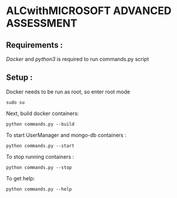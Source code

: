 # ALCwithMICROSOFT ADVANCED ASSESSMENT 

## Requirements : 
*Docker* and *python3* is required to run commands.py script

## Setup : 

Docker needs to be run as root, so enter root mode
```
sudo su
```

Next, build docker containers:
```
python commands.py --build
```

To start UserManager and mongo-db containers : 
```
python commands.py --start
```

To stop running containers :
```
python commands.py --stop
```

To get help:
```
python commands.py --help
```
